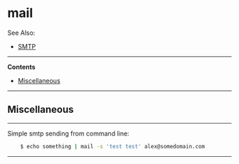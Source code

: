 # mail

See Also:

 - [SMTP](SMTP.md)

---

**Contents**

- [Miscellaneous](Mail.md#miscellaneous)

---

## Miscellaneous

---

Simple smtp sending from command line:

```bash
    $ echo something | mail -s 'test test' alex@somedomain.com
```
    
---
